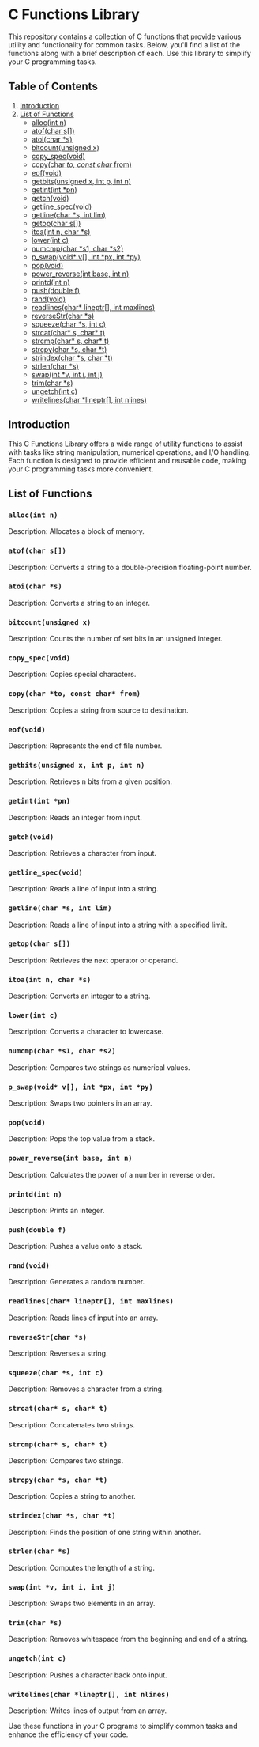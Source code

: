 # C Functions Library

This repository contains a collection of C functions that provide various utility and functionality for common tasks. Below, you'll find a list of the functions along with a brief description of each. Use this library to simplify your C programming tasks.

## Table of Contents

1. [Introduction](#introduction)
2. [List of Functions](#list-of-functions)
   - [alloc(int n)](#allocint-n)
   - [atof(char s[])](#atofchar-s)
   - [atoi(char *s)](#atoichar-s)
   - [bitcount(unsigned x)](#bitcountunsigned-x)
   - [copy_spec(void)](#copyspecvoid)
   - [copy(char *to, const char* from)](#copychar-to-const-char-from)
   - [eof(void)](#eofvoid)
   - [getbits(unsigned x, int p, int n)](#getbitsunsigned-x-int-p-int-n)
   - [getint(int *pn)](#getintint-pn)
   - [getch(void)](#getchvoid)
   - [getline_spec(void)](#getlinespecvoid)
   - [getline(char *s, int lim)](#getlinechar-s-int-lim)
   - [getop(char s[])](#getopchar-s)
   - [itoa(int n, char *s)](#itoaint-n-char-s)
   - [lower(int c)](#lowerint-c)
   - [numcmp(char *s1, char *s2)](#numcmpchar-s1-char-s2)
   - [p_swap(void* v[], int *px, int *py)](#pswapvoid-v-int-px-int-py)
   - [pop(void)](#popvoid)
   - [power_reverse(int base, int n)](#powerreverseint-base-int-n)
   - [printd(int n)](#printdint-n)
   - [push(double f)](#pushdouble-f)
   - [rand(void)](#randvoid)
   - [readlines(char* lineptr[], int maxlines)](#readlineschar-lineptr-int-maxlines)
   - [reverseStr(char *s)](#reversestrchar-s)
   - [squeeze(char *s, int c)](#squeezechar-s-int-c)
   - [strcat(char* s, char* t)](#strcatchar-s-chart)
   - [strcmp(char* s, char* t)](#strcmpchar-s-chart)
   - [strcpy(char *s, char *t)](#strcpychar-s-char-t)
   - [strindex(char *s, char *t)](#strindexchar-s-char-t)
   - [strlen(char *s)](#strlenchar-s)
   - [swap(int *v, int i, int j)](#swapint-v-int-i-int-j)
   - [trim(char *s)](#trimchar-s)
   - [ungetch(int c)](#ungetchint-c)
   - [writelines(char *lineptr[], int nlines)](#writelineschar-lineptr-int-nlines)

## Introduction

This C Functions Library offers a wide range of utility functions to assist with tasks like string manipulation, numerical operations, and I/O handling. Each function is designed to provide efficient and reusable code, making your C programming tasks more convenient.

## List of Functions

### `alloc(int n)`

Description: Allocates a block of memory.

### `atof(char s[])`

Description: Converts a string to a double-precision floating-point number.

### `atoi(char *s)`

Description: Converts a string to an integer.

### `bitcount(unsigned x)`

Description: Counts the number of set bits in an unsigned integer.

### `copy_spec(void)`

Description: Copies special characters.

### `copy(char *to, const char* from)`

Description: Copies a string from source to destination.

### `eof(void)`

Description: Represents the end of file number.

### `getbits(unsigned x, int p, int n)`

Description: Retrieves n bits from a given position.

### `getint(int *pn)`

Description: Reads an integer from input.

### `getch(void)`

Description: Retrieves a character from input.

### `getline_spec(void)`

Description: Reads a line of input into a string.

### `getline(char *s, int lim)`

Description: Reads a line of input into a string with a specified limit.

### `getop(char s[])`

Description: Retrieves the next operator or operand.

### `itoa(int n, char *s)`

Description: Converts an integer to a string.

### `lower(int c)`

Description: Converts a character to lowercase.

### `numcmp(char *s1, char *s2)`

Description: Compares two strings as numerical values.

### `p_swap(void* v[], int *px, int *py)`

Description: Swaps two pointers in an array.

### `pop(void)`

Description: Pops the top value from a stack.

### `power_reverse(int base, int n)`

Description: Calculates the power of a number in reverse order.

### `printd(int n)`

Description: Prints an integer.

### `push(double f)`

Description: Pushes a value onto a stack.

### `rand(void)`

Description: Generates a random number.

### `readlines(char* lineptr[], int maxlines)`

Description: Reads lines of input into an array.

### `reverseStr(char *s)`

Description: Reverses a string.

### `squeeze(char *s, int c)`

Description: Removes a character from a string.

### `strcat(char* s, char* t)`

Description: Concatenates two strings.

### `strcmp(char* s, char* t)`

Description: Compares two strings.

### `strcpy(char *s, char *t)`

Description: Copies a string to another.

### `strindex(char *s, char *t)`

Description: Finds the position of one string within another.

### `strlen(char *s)`

Description: Computes the length of a string.

### `swap(int *v, int i, int j)`

Description: Swaps two elements in an array.

### `trim(char *s)`

Description: Removes whitespace from the beginning and end of a string.

### `ungetch(int c)`

Description: Pushes a character back onto input.

### `writelines(char *lineptr[], int nlines)`

Description: Writes lines of output from an array.

Use these functions in your C programs to simplify common tasks and enhance the efficiency of your code.
